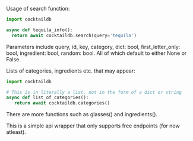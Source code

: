 Usage of search function:
```python
import cocktaildb 

async def tequila_info():
  return await cocktaildb.search(query='tequila')
```
Parameters include query, id, key, category, dict: bool, first_letter_only: bool, ingredient: bool, random: bool. 
All of which default to either None or False.

Lists of categories, ingredients etc. that may appear:
```python
import cocktaildb

# This is in literally a list, not in the form of a dict or string
async def list_of_categories():
   return await cocktaildb.categories()
```
There are more functions such as glasses() and ingredients().

This is a simple api wrapper that only supports free endpoints (for now atleast).
